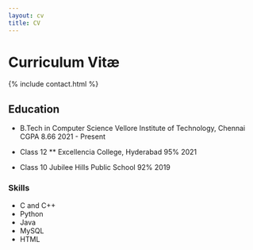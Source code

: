 ```yaml
---
layout: cv
title: CV
---
```


# Curriculum Vitæ

{% include contact.html %}

## Education

* B.Tech in Computer Science 
    Vellore Institute of Technology, Chennai
    CGPA 8.66
    2021 - Present

* Class 12
   ** Excellencia College, Hyderabad
    95%
    2021

* Class 10
    Jubilee Hills Public School
    92%
    2019


### Skills

* C and C++
* Python
* Java
* MySQL
* HTML